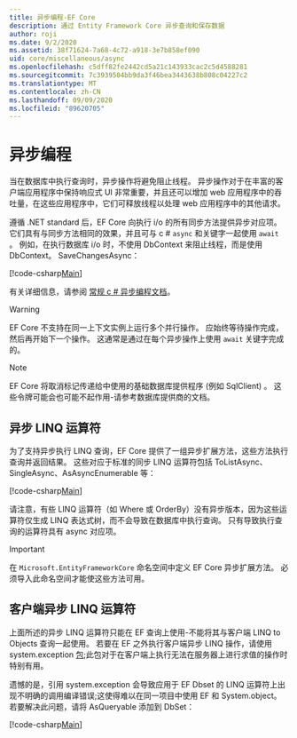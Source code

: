 ```yaml
---
title: 异步编程-EF Core
description: 通过 Entity Framework Core 异步查询和保存数据
author: roji
ms.date: 9/2/2020
ms.assetid: 38f71624-7a68-4c72-a918-3e7b858ef090
uid: core/miscellaneous/async
ms.openlocfilehash: c5dff82fe2442cd5a21c143933cac2c5d4588281
ms.sourcegitcommit: 7c3939504bb9da3f46bea3443638b808c04227c2
ms.translationtype: MT
ms.contentlocale: zh-CN
ms.lasthandoff: 09/09/2020
ms.locfileid: "89620705"
---
```

# <a name="asynchronous-programming"></a>异步编程

当在数据库中执行查询时，异步操作将避免阻止线程。 异步操作对于在丰富的客户端应用程序中保持响应式 UI 非常重要，并且还可以增加 web 应用程序中的吞吐量，在这些应用程序中，它们可释放线程以处理 web 应用程序中的其他请求。

遵循 .NET standard 后，EF Core 向执行 i/o 的所有同步方法提供异步对应项。 它们具有与同步方法相同的效果，并且可与 c # `async` 和关键字一起使用 `await` 。 例如，在执行数据库 i/o 时，不使用 DbContext 来阻止线程，而是使用 DbContext。 SaveChangesAsync：

[!code-csharp[Main](../../../samples/core/Miscellaneous/Async/Program.cs#SaveChangesAsync)]

有关详细信息，请参阅 [常规 c # 异步编程文档](/dotnet/csharp/async)。

> [!WARNING]
> EF Core 不支持在同一上下文实例上运行多个并行操作。 应始终等待操作完成，然后再开始下一个操作。 这通常是通过在每个异步操作上使用 `await` 关键字完成的。

> [!NOTE]
> EF Core 将取消标记传递给中使用的基础数据库提供程序 (例如 SqlClient) 。 这些令牌可能会也可能不起作用-请参考数据库提供商的文档。  

## <a name="async-linq-operators"></a>异步 LINQ 运算符

为了支持异步执行 LINQ 查询，EF Core 提供了一组异步扩展方法，这些方法执行查询并返回结果。 这些对应于标准的同步 LINQ 运算符包括 ToListAsync、SingleAsync、AsAsyncEnumerable 等：

[!code-csharp[Main](../../../samples/core/Miscellaneous/Async/Program.cs#ToListAsync)]

请注意，有些 LINQ 运算符（如 Where 或 OrderBy）没有异步版本，因为这些运算符仅生成 LINQ 表达式树，而不会导致在数据库中执行查询。 只有导致执行查询的运算符具有 async 对应项。

> [!IMPORTANT]
> 在 `Microsoft.EntityFrameworkCore` 命名空间中定义 EF Core 异步扩展方法。 必须导入此命名空间才能使这些方法可用。

## <a name="client-side-async-linq-operators"></a>客户端异步 LINQ 运算符

上面所述的异步 LINQ 运算符只能在 EF 查询上使用-不能将其与客户端 LINQ to Objects 查询一起使用。 若要在 EF 之外执行客户端异步 LINQ 操作，请使用 system.exception [包](https://www.nuget.org/packages/System.Interactive.Async);此包对于在客户端上执行无法在服务器上进行求值的操作时特别有用。

遗憾的是，引用 system.exception 会导致应用于 EF Dbset 的 LINQ 运算符上出现不明确的调用编译错误;这使得难以在同一项目中使用 EF 和 System.object。 若要解决此问题，请将 AsQueryable 添加到 DbSet：

[!code-csharp[Main](../../../samples/core/Miscellaneous/AsyncWithSystemInteractive/Program.cs#SystemInteractiveAsync)]

